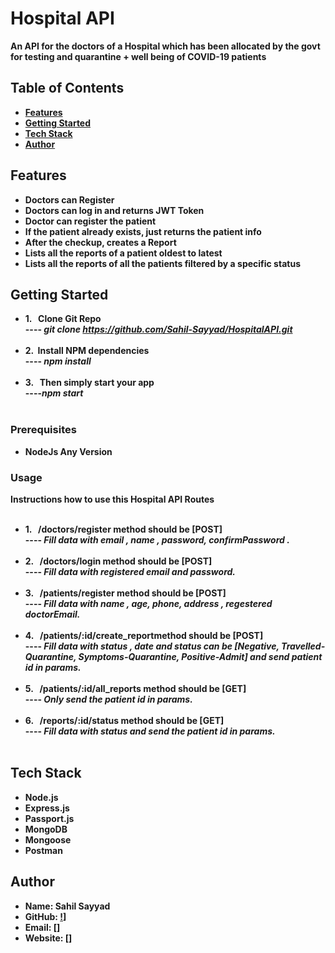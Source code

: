 # Hospital API

 <b> An API for the doctors of a Hospital which has been allocated by the
govt for testing and quarantine + well being of COVID-19 patients <b> 

## Table of Contents
-  <b> [Features](#features)</b>
-  <b> [Getting Started](#getting-started)</b>
-  <b> [Tech Stack](#Tech-Stack) </b>
-  <b> [Author](#Author)</b>

## Features
-  <b> Doctors can Register </b>
-  <b> Doctors can log in and returns JWT Token </b>
-  <b> Doctor can register the patient </b>
-  <b> If the patient already exists, just returns the patient info</b>
-  <b> After the checkup, creates a Report</b>
-  <b> Lists all the reports of a patient oldest to latest</b>
-  <b> Lists all the reports of all the patients filtered by a specific status</b>

## Getting Started
-  <b> 1. &nbsp; Clone Git Repo  </b>
    <br>----<i> git clone https://github.com/Sahil-Sayyad/HospitalAPI.git </i><br><br>
-  <b> 2.  &nbsp;Install NPM dependencies </b>
   <br>----<i> npm install</i> <br><br>
-  <b> 3. &nbsp; Then simply start your app </b>
   <br>----<i>npm start </i><br><br>


### Prerequisites
- <b>NodeJs Any Version</b>

### Usage
<b>Instructions how to use this Hospital API Routes </b> <br><br>
-  <b> 1. &nbsp; /doctors/register  method should be [POST] </b>
    <br>----<i> Fill data with email , name , password, confirmPassword . </i><br><br>
-  <b> 2. &nbsp; /doctors/login  method should be [POST] </b>
   <br>----<i>  Fill data with registered email and password. </i><br><br>
-  <b> 3. &nbsp; /patients/register method should be [POST]  </b>
   <br>----<i>  Fill data with name , age, phone, address , regestered doctorEmail. </i><br><br>
-  <b> 4. &nbsp; /patients/:id/create_reportmethod should be [POST]  </b>
   <br>----<i> Fill data with status , date and  status can be [Negative, Travelled-Quarantine, Symptoms-Quarantine,
Positive-Admit] and send patient id in params.</i> <br><br>
-  <b> 5. &nbsp; /patients/:id/all_reports method should be [GET] </b>
   <br>----<i>  Only send the patient id in params. </i><br><br>
-  <b> 6. &nbsp; /reports/:id/status method should be [GET] </b>
   <br>----<i>  Fill data with status and send the patient id in params.</i> <br><br>


## Tech Stack

-  <b> Node.js</b>
-  <b> Express.js </b>
-  <b> Passport.js </b>
-  <b> MongoDB </b>
-  <b> Mongoose </b>
-  <b> Postman </b>
## Author

- Name: Sahil Sayyad
- GitHub: [!](https://github.com/Sahil-Sayyad)]
- Email: []
- Website: []
